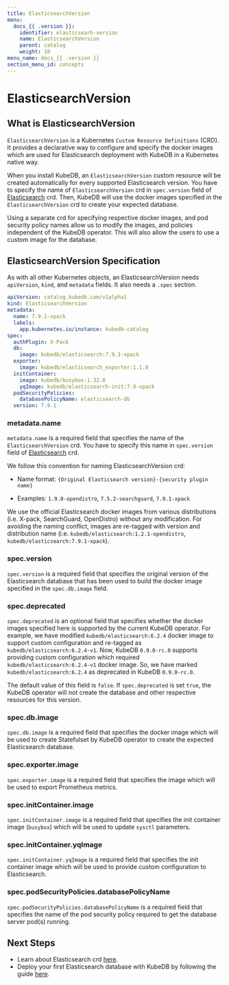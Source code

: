 ```yaml
---
title: ElasticsearchVersion
menu:
  docs_{{ .version }}:
    identifier: elasticsearh-version
    name: ElasticsearchVersion
    parent: catalog
    weight: 10
menu_name: docs_{{ .version }}
section_menu_id: concepts
---
```


# ElasticsearchVersion

## What is ElasticsearchVersion

`ElasticsearchVersion` is a Kubernetes `Custom Resource Definitions` (CRD). It provides a declarative way to configure and specify the docker images which are used for Elasticsearch deployment with KubeDB in a Kubernetes native way.

When you install KubeDB, an `ElasticsearchVersion` custom resource will be created automatically for every supported Elasticsearch version. You have to specify the name of `ElasticsearchVersion` crd in `spec.version` field of [Elasticsearch](/docs/concepts/databases/elasticsearch.md) crd. Then, KubeDB will use the docker images specified in the `ElasticsearchVersion` crd to create your expected database.

Using a separate crd for specifying respective docker images, and pod security policy names allow us to modify the images, and policies independent of the KubeDB operator. This will also allow the users to use a custom image for the database.

## ElasticsearchVersion Specification

As with all other Kubernetes objects, an ElasticsearchVersion needs `apiVersion`, `kind`, and `metadata` fields. It also needs a `.spec` section.

```yaml
apiVersion: catalog.kubedb.com/v1alpha1
kind: ElasticsearchVersion
metadata:
  name: 7.9.1-xpack
  labels:
    app.kubernetes.io/instance: kubedb-catalog
spec:
  authPlugin: X-Pack
  db:
    image: kubedb/elasticsearch:7.9.1-xpack
  exporter:
    image: kubedb/elasticsearch_exporter:1.1.0
  initContainer:
    image: kubedb/busybox:1.32.0
    yqImage: kubedb/elasticsearch-init:7.9-xpack
  podSecurityPolicies:
    databasePolicyName: elasticsearch-db
  version: 7.9.1
```

### metadata.name

`metadata.name` is a required field that specifies the name of the `ElasticsearchVersion` crd. You have to specify this name in `spec.version` field of [Elasticsearch](/docs/concepts/databases/elasticsearch.md) crd.

We follow this convention for naming ElasticsearchVersion crd:

- Name format: `{Original Elasticsearch version}-{security plugin name}`

- Examples: `1.9.0-opendistro`, `7.5.2-searchguard`, `7.9.1-xpack`

We use the official Elasticsearch docker images from various distributions (i.e. X-pack, SearchGuard, OpenDistro) without any modification. For avoiding the naming conflict, images are re-tagged with version and distribution name (i.e. `kubedb/elasticsearch:1.2.1-opendistro`, `kubedb/elasticsearch:7.9.1-xpack`).

### spec.version

`spec.version` is a required field that specifies the original version of the Elasticsearch database that has been used to build the docker image specified in the `spec.db.image` field.

### spec.deprecated

`spec.deprecated` is an optional field that specifies whether the docker images specified here is supported by the current KubeDB operator. For example, we have modified `kubedb/elasticsearch:6.2.4` docker image to support custom configuration and re-tagged as `kubedb/elasticsearch:6.2.4-v1`. Now, KubeDB `0.9.0-rc.0` supports providing custom configuration which required `kubedb/elasticsearch:6.2.4-v1` docker image. So, we have marked `kubedb/elasticsearch:6.2.4` as deprecated in KubeDB `0.9.0-rc.0`.

The default value of this field is `false`. If `spec.deprecated` is set `true`, the KubeDB operator will not create the database and other respective resources for this version.

### spec.db.image

`spec.db.image` is a required field that specifies the docker image which will be used to create Statefulset by KubeDB operator to create the expected Elasticsearch database.

### spec.exporter.image

`spec.exporter.image` is a required field that specifies the image which will be used to export Prometheus metrics.

### spec.initContainer.image

`spec.initContainer.image` is a required field that specifies the init container image (`busybox`) which will be used to update `sysctl` parameters.

### spec.initContainer.yqImage

`spec.initContainer.yqImage` is a required field that specifies the init container image which will be used to provide custom configuration to Elasticsearch.

### spec.podSecurityPolicies.databasePolicyName

`spec.podSecurityPolicies.databasePolicyName` is a required field that specifies the name of the pod security policy required to get the database server pod(s) running.

## Next Steps

- Learn about Elasticsearch crd [here](/docs/concepts/databases/elasticsearch.md).
- Deploy your first Elasticsearch database with KubeDB by following the guide [here](/docs/guides/elasticsearch/quickstart/quickstart.md).

